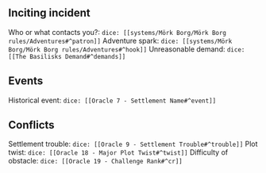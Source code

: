 
## Inciting incident

Who or what contacts you?: `dice: [[systems/Mörk Borg/Mörk Borg rules/Adventures#^patron]]`
Adventure spark: `dice: [[systems/Mörk Borg/Mörk Borg rules/Adventures#^hook]]`
Unreasonable demand: `dice: [[The Basilisks Demand#^demands]]`


## Events

Historical event: `dice: [[Oracle 7 - Settlement Name#^event]]`


## Conflicts

Settlement trouble: `dice: [[Oracle 9 - Settlement Trouble#^trouble]]`
Plot twist: `dice: [[Oracle 18 - Major Plot Twist#^twist]]`
Difficulty of obstacle: `dice: [[Oracle 19 - Challenge Rank#^cr]]`


